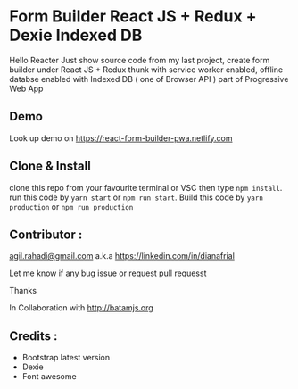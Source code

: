 # Form Builder React JS + Redux + Dexie Indexed DB
Hello Reacter
Just show source code from my last project, create form builder under React JS + Redux thunk with service worker enabled, offline databse enabled with Indexed DB ( one of Browser API ) part of Progressive Web App

## Demo

Look up demo on https://react-form-builder-pwa.netlify.com

## Clone & Install

clone this repo from your favourite terminal or VSC then type `npm install`. run this code by `yarn start` or `npm run start`. Build this code by `yarn production` or `npm run production`

## Contributor :
agil.rahadi@gmail.com a.k.a https://linkedin.com/in/dianafrial

Let me know if any bug issue or request pull requesst

Thanks

In Collaboration with http://batamjs.org

## Credits :

- Bootstrap latest version
- Dexie
- Font awesome
